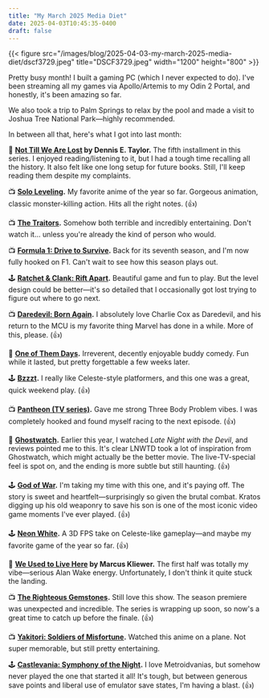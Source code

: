 ```yaml
---
title: "My March 2025 Media Diet"
date: 2025-04-03T10:45:35-0400
draft: false
---
```

{{< figure src="/images/blog/2025-04-03-my-march-2025-media-diet/dscf3729.jpeg" title="DSCF3729.jpeg" width="1200" height="800" >}}

Pretty busy month! I built a gaming PC (which I never expected to do). I've been streaming all my games via Apollo/Artemis to my Odin 2 Portal, and honestly, it's been amazing so far.

We also took a trip to Palm Springs to relax by the pool and made a visit to Joshua Tree National Park—highly recommended.

In between all that, here's what I got into last month:

📖 **[Not Till We Are Lost](https://www.goodreads.com/book/show/159116833-not-till-we-are-lost) by Dennis E. Taylor.** The fifth installment in this series. I enjoyed reading/listening to it, but I had a tough time recalling all the history. It also felt like one long setup for future books. Still, I'll keep reading them despite my complaints.

📺 **[Solo Leveling](https://en.wikipedia.org/wiki/Solo_Leveling).** My favorite anime of the year so far. Gorgeous animation, classic monster-killing action. Hits all the right notes. (👍)

📺 **[The Traitors](https://en.wikipedia.org/wiki/The_Traitors_(American_TV_series)).** Somehow both terrible and incredibly entertaining. Don't watch it... unless you're already the kind of person who would.

📺 **[Formula 1: Drive to Survive](https://en.wikipedia.org/wiki/Formula_1:_Drive_to_Survive).** Back for its seventh season, and I'm now fully hooked on F1. Can't wait to see how this season plays out.

🕹️ **[Ratchet & Clank: Rift Apart](https://en.wikipedia.org/wiki/Ratchet_%26_Clank:_Rift_Apart).** Beautiful game and fun to play. But the level design could be better—it's so detailed that I occasionally got lost trying to figure out where to go next.

📺 **[Daredevil: Born Again](https://en.wikipedia.org/wiki/Daredevil:_Born_Again).** I absolutely love Charlie Cox as Daredevil, and his return to the MCU is my favorite thing Marvel has done in a while. More of this, please. (👍)

🍿 **[One of Them Days](https://en.wikipedia.org/wiki/One_of_Them_Days).** Irreverent, decently enjoyable buddy comedy. Fun while it lasted, but pretty forgettable a few weeks later.

🕹️ **[Bzzzt](https://en.wikipedia.org/wiki/Bzzzt).** I really like Celeste-style platformers, and this one was a great, quick weekend play. (👍)

📺 **[Pantheon (TV series)](https://en.wikipedia.org/wiki/Pantheon_(TV_series)).** Gave me strong Three Body Problem vibes. I was completely hooked and found myself racing to the next episode. (👍)

🍿 **[Ghostwatch](https://en.wikipedia.org/wiki/Ghostwatch).** Earlier this year, I watched _Late Night with the Devil_, and reviews pointed me to this. It's clear LNWTD took a lot of inspiration from Ghostwatch, which might actually be the better movie. The live-TV-special feel is spot on, and the ending is more subtle but still haunting. (👍)

🕹️ **[God of War](https://en.wikipedia.org/wiki/God_of_War_(2018_video_game)).** I'm taking my time with this one, and it's paying off. The story is sweet and heartfelt—surprisingly so given the brutal combat. Kratos digging up his old weaponry to save his son is one of the most iconic video game moments I've ever played. (👍)

🕹️ **[Neon White](https://en.wikipedia.org/wiki/Neon_White).** A 3D FPS take on Celeste-like gameplay—and maybe my favorite game of the year so far. (👍)

📖 **[We Used to Live Here](https://en.wikipedia.org/wiki/We_Used_to_Live_Here) by Marcus Kliewer.** The first half was totally my vibe—serious Alan Wake energy. Unfortunately, I don't think it quite stuck the landing.

📺 **[The Righteous Gemstones](https://en.wikipedia.org/wiki/The_Righteous_Gemstones).** Still love this show. The season premiere was unexpected and incredible. The series is wrapping up soon, so now's a great time to catch up before the finale. (👍)

📺 **[Yakitori: Soldiers of Misfortune](https://en.wikipedia.org/wiki/Yakitori:_Soldiers_of_Misfortune).** Watched this anime on a plane. Not super memorable, but still pretty entertaining.

🕹️ **[Castlevania: Symphony of the Night](https://en.wikipedia.org/wiki/Castlevania:_Symphony_of_the_Night).** I love Metroidvanias, but somehow never played the one that started it all! It's tough, but between generous save points and liberal use of emulator save states, I'm having a blast. (👍)
